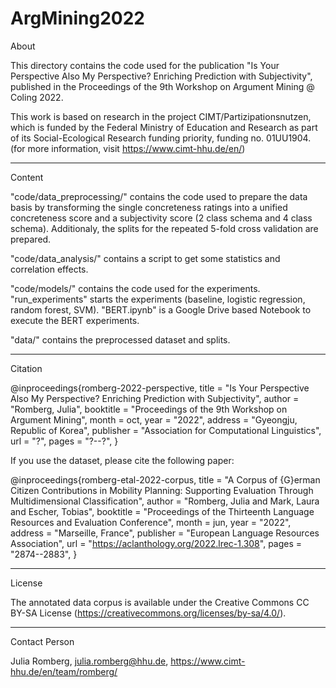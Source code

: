 # ArgMining2022

About

This directory contains the code used for the publication "Is Your Perspective Also My Perspective? Enriching Prediction with Subjectivity", published in the Proceedings of the 9th Workshop on Argument Mining @ Coling 2022.

This work is based on research in the project CIMT/Partizipationsnutzen, which is funded by the Federal Ministry of Education and Research as part of its Social-Ecological Research funding priority, funding no. 01UU1904. (for more information, visit https://www.cimt-hhu.de/en/)

----------

Content

"code/data_preprocessing/" contains the code used to prepare the data basis by transforming the single concreteness ratings into a unified concreteness score and a subjectivity score (2 class schema and 4 class schema). Additionaly, the splits for the repeated 5-fold cross validation are prepared.

"code/data_analysis/" contains a script to get some statistics and correlation effects.

"code/models/" contains the code used for the experiments. "run_experiments" starts the experiments (baseline, logistic regression, random forest, SVM). "BERT.ipynb" is a Google Drive based Notebook to execute the BERT experiments.

"data/" contains the preprocessed dataset and splits. 

----------

Citation

@inproceedings{romberg-2022-perspective,
    title = "Is Your Perspective Also My Perspective? Enriching Prediction with Subjectivity",
    author = "Romberg, Julia",
    booktitle = "Proceedings of the 9th Workshop on Argument Mining",
    month = oct,
    year = "2022",
    address = "Gyeongju, Republic of Korea",
    publisher = "Association for Computational Linguistics",
    url = "?",
    pages = "?--?",
}


If you use the dataset, please cite the following paper:

@inproceedings{romberg-etal-2022-corpus,
    title = "A Corpus of {G}erman Citizen Contributions in Mobility Planning: Supporting Evaluation Through Multidimensional Classification",
    author = "Romberg, Julia and Mark, Laura and Escher, Tobias",
    booktitle = "Proceedings of the Thirteenth Language Resources and Evaluation Conference",
    month = jun,
    year = "2022",
    address = "Marseille, France",
    publisher = "European Language Resources Association",
    url = "https://aclanthology.org/2022.lrec-1.308",
    pages = "2874--2883",
}

----------

License

The annotated data corpus is available under the Creative Commons CC BY-SA License (https://creativecommons.org/licenses/by-sa/4.0/).

----------

Contact Person

Julia Romberg, julia.romberg@hhu.de, https://www.cimt-hhu.de/en/team/romberg/
